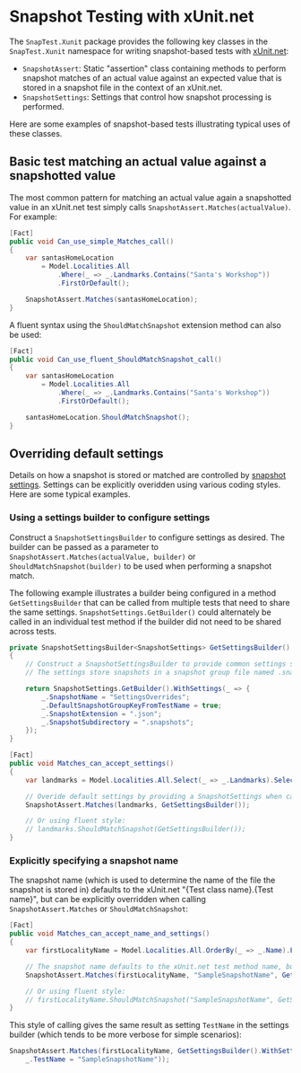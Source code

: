 # Snapshot Testing with xUnit.net

The `SnapTest.Xunit` package provides the following key classes in the `SnapTest.Xunit` namespace for writing snapshot-based tests with [xUnit.net](https://xunit.net):

- `SnapshotAssert`: Static "assertion" class containing methods to perform snapshot matches of an actual value against an expected value that is stored in a snapshot file in the context of an xUnit.net.
- `SnapshotSettings`: Settings that control how snapshot processing is performed.

Here are some examples of snapshot-based tests illustrating typical uses of these classes.


## Basic test matching an actual value against a snapshotted value

The most common pattern for matching an actual value again a snapshotted value in an xUnit.net test simply calls `SnapshotAssert.Matches(actualValue)`. For example:

```C#
[Fact]
public void Can_use_simple_Matches_call()
{
    var santasHomeLocation
        = Model.Localities.All
            .Where(_ => _.Landmarks.Contains("Santa's Workshop"))
            .FirstOrDefault();

    SnapshotAssert.Matches(santasHomeLocation);
}
```

A fluent syntax using the `ShouldMatchSnapshot` extension method can also be used:

```C#
[Fact]
public void Can_use_fluent_ShouldMatchSnapshot_call()
{
    var santasHomeLocation
        = Model.Localities.All
            .Where(_ => _.Landmarks.Contains("Santa's Workshop"))
            .FirstOrDefault();

    santasHomeLocation.ShouldMatchSnapshot();
}
```


## Overriding default settings

Details on how a snapshot is stored or matched are controlled by [snapshot settings](SnapshotSettings.md). Settings can be explicitly overidden using various coding styles. Here are some typical examples.


### Using a settings builder to configure settings

Construct a `SnapshotSettingsBuilder` to configure settings as desired. The builder can be passed as a parameter to `SnapshotAssert.Matches(actualValue, builder)` or `ShouldMatchSnapshot(builder)` to be used when performing a snapshot match.

The following example illustrates a builder being configured in a method `GetSettingsBuilder` that can be called from multiple tests that need to share the same settings. `SnapshotSettings.GetBuilder()` could alternately be called in an individual test method if the builder did not need to be shared across tests.

```C#
private SnapshotSettingsBuilder<SnapshotSettings> GetSettingsBuilder()
{
    // Construct a SnapshotSettingsBuilder to provide common settings shared by all tests in this fixture.
    // The settings store snapshots in a snapshot group file named .snapshots/SettingsOverrides.json

    return SnapshotSettings.GetBuilder().WithSettings(_ => {
        _.SnapshotName = "SettingsOverrides";
        _.DefaultSnapshotGroupKeyFromTestName = true;
        _.SnapshotExtension = ".json";
        _.SnapshotSubdirectory = ".snapshots";
    });
}

[Fact]
public void Matches_can_accept_settings()
{
    var landmarks = Model.Localities.All.Select(_ => _.Landmarks).SelectMany(_ => _).OrderBy(_ => _);

    // Overide default settings by providing a SnapshotSettings when calling SnapshotAssert.Matches
    SnapshotAssert.Matches(landmarks, GetSettingsBuilder());

    // Or using fluent style:
    // landmarks.ShouldMatchSnapshot(GetSettingsBuilder());
}
```


### Explicitly specifying a snapshot name

The snapshot name (which is used to determine the name of the file the snapshot is stored in) defaults to the xUnit.net "{Test class name}.{Test name}", but can be explicitly overridden when calling `SnapshotAssert.Matches` or `ShouldMatchSnapshot`:

```C#
[Fact]
public void Matches_can_accept_name_and_settings()
{
    var firstLocalityName = Model.Localities.All.OrderBy(_ => _.Name).FirstOrDefault()?.Name;

    // The snapshot name defaults to the xUnit.net test method name, but can be explicitly overridden when calling SnapshotAssert.Matches
    SnapshotAssert.Matches(firstLocalityName, "SampleSnapshotName", GetSettingsBuilder());

    // Or using fluent style:
    // firstLocalityName.ShouldMatchSnapshot("SampleSnapshotName", GetSettingsBuilder());
}
```

This style of calling gives the same result as setting `TestName` in the settings builder (which tends to be more verbose for simple scenarios):

```C#
SnapshotAssert.Matches(firstLocalityName, GetSettingsBuilder().WithSettings(_ =>
    _.TestName = "SampleSnapshotName"));
```
